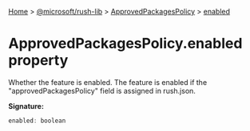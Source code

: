 [Home](./index) &gt; [@microsoft/rush-lib](./rush-lib.md) &gt; [ApprovedPackagesPolicy](./rush-lib.approvedpackagespolicy.md) &gt; [enabled](./rush-lib.approvedpackagespolicy.enabled.md)

# ApprovedPackagesPolicy.enabled property

Whether the feature is enabled. The feature is enabled if the "approvedPackagesPolicy" field is assigned in rush.json.

**Signature:**
```javascript
enabled: boolean
```
